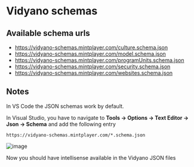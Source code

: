 # Vidyano schemas
## Available schema urls
- https://vidyano-schemas.mintplayer.com/culture.schema.json
- https://vidyano-schemas.mintplayer.com/model.schema.json
- https://vidyano-schemas.mintplayer.com/programUnits.schema.json
- https://vidyano-schemas.mintplayer.com/security.schema.json
- https://vidyano-schemas.mintplayer.com/websites.schema.json

## Notes
In VS Code the JSON schemas work by default.

In Visual Studio, you have to navigate to **Tools → Options → Text Editor → Json → Schema** and add the following entry

    https://vidyano-schemas.mintplayer.com/*.schema.json

![image](https://github.com/user-attachments/assets/e47d3942-26fd-4fb6-96b5-9b0cfd2af49e)

Now you should have intellisense available in the Vidyano JSON files
